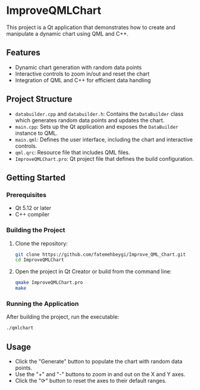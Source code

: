 # ImproveQMLChart

This project is a Qt application that demonstrates how to create and manipulate a dynamic chart using QML and C++.

## Features

- Dynamic chart generation with random data points
- Interactive controls to zoom in/out and reset the chart
- Integration of QML and C++ for efficient data handling

## Project Structure

- `databuilder.cpp` and `databuilder.h`: Contains the `DataBuilder` class which generates random data points and updates the chart.
- `main.cpp`: Sets up the Qt application and exposes the `DataBuilder` instance to QML.
- `main.qml`: Defines the user interface, including the chart and interactive controls.
- `qml.qrc`: Resource file that includes QML files.
- `ImproveQMLChart.pro`: Qt project file that defines the build configuration.

## Getting Started

### Prerequisites

- Qt 5.12 or later
- C++ compiler

### Building the Project

1. Clone the repository:
    ```sh
    git clone https://github.com/fatemehbeygi/Improve_QML_Chart.git
    cd ImproveQMLChart
    ```

2. Open the project in Qt Creator or build from the command line:
    ```sh
    qmake ImproveQMLChart.pro
    make
    ```

### Running the Application

After building the project, run the executable:
```sh
./qmlchart
```

## Usage

 - Click the "Generate" button to populate the chart with random data points.
 - Use the "+" and "-" buttons to zoom in and out on the X and Y axes.
 - Click the "⟳" button to reset the axes to their default ranges.
